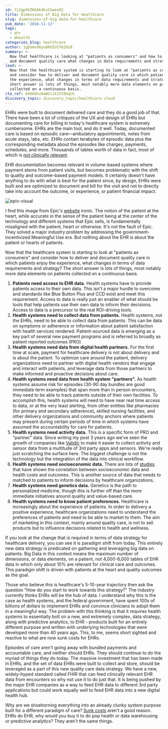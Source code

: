 ```yaml
---
id: 7iIgpXVZHGAk4ksCkweo02
title: Dimensions of Big Data for Healthcare
slug: dimensions-of-big-data-for-healthcare
pub_date: '2016-11-13'
tags:
  - ehr
  - mhealth
categories_blog: healthcare
author: 1gpUmvd6yuOKUIUIY620i0
summary: >-
  Now that healthcare is looking at "patients as consumers" and how to deliver
  and document quality care what changes in data requirements and strategy? 
lead: >-
  Now that the healthcare system is starting to look at "patients as consumers"
  and consider how to deliver and document quality care in which patients enjoy
  the experience, what changes in terms of data requirements and strategy? The
  short answer is lots of things, most notably more data elements on patients
  collected on a continuous basis.
cta_ref: 64Hk6hz0aW2iik2IS8UqCK
discovery_topic: discovery_topic/healthcare-cloud
---
```

EHRs were built to document delivered care and they do a good job of that. There have been a lot of critiques of the UX and design of EHRs but documenting care for billing in today's healthcare system is extremely cumbersome. EHRs are the main tool, and do it well. Today, documented care is based on episodic care—ambulatory appointments, notes from acute stays, labs, etc. EHRs contain terabytes of episodic data plus the corresponding metadata about the episodes like charges, payments, schedules, and more. Thousands of tables worth of data in fact, most of which is [not clinically relevant][3].

EHR documentation becomes relevant in volume-based systems where payment stems from patient visits, but becomes problematic with the shift to quality and outcome-based payment models. It certainly doesn't have anything to do with what is best for the patient since, by design, EHRs were built and are optimized to document and bill for the visit and not to directly take into account the outcome, or experience, or patient financial impact.

![epic-visual](/assets/general/blog/epic-visual.png)

I find this image from Epic's [website][5] ironic. The notion of the patient at the heart, while accurate in the sense of the patient being at the center of the technology and different systems that Epic sells, is fundamentally misaligned with the patient, heart or otherwise. It's not the fault of Epic. They solved a major industry problem by addressing the government-incentivized Meaningful Use era. But nothing about the EHR is about the patient or hearts of patients.

Now that the healthcare system is starting to look at "patients as consumers" and consider how to deliver and document quality care in which patients enjoy the experience, what changes in terms of data requirements and strategy? The short answer is lots of things, most notably more data elements on patients collected on a continuous basis. 

1. **Patients need access to EHR data.** Health systems have to provide patients access to their own data. This isn't a major hurdle to overcome and standards like Blue Button Plus and CCD exist and meet this requirement. Access to data is really just an enabler of what should be tools that help patients use their own data to inform their decisions. Access to data is a precursor to the real ROI-driving tools.
2. **Health systems need to collect data from patients.** Health systems, not the EHRs, need to be able to collect data from patients. This can be data on symptoms or adherence or information about patient satisfaction with health services rendered. Patient-sourced data is emerging as a key part of several new payment programs and is referred to broadly as patient reported outcomes (PRO).
3. **Health systems need data from digital health partners.** For the first time at scale, payment for healthcare delivery is not about delivery and is about the patient. To optimize care around the patient, delivery organizations need to partner with digital health vendors that engage and interact with patients, and leverage data from those partners to make informed and proactive decisions about care.
4. **Health systems need data from health system "partners".** As health systems assume risk for episodes (30-90 day bundles are good immediate term examples) that span more than in person encounters, they need to be able to track patients outside of their own facilities. To accomplish this, health systems will need to have near real time access to data, or at the very least alerting, from other entities like pharmacies (for primary and secondary adherence), skilled nursing facilities, and other delivery organizations and community anchors where patients may present during certain periods of time in which systems have assumed the accountability for care for patients.
5. **Health systems need activity data.** This is a specific form of PRO and "partner" data. Since writing my post 3 years ago we've seen the growth of companies like [Validic][6] to make it easier to collect activity and sensor data from a multitude of 3rd party apps and sensors. We're really just scratching the surface here. The biggest challenge is not the technology but the integration of the data into clinical workflow.
6. **Health systems need socioeconomic data.** There are lots of [studies][7] that have shown the correlation between socioeconomic data and health costs and outcomes. This is another source of data that needs to matched to patients to inform decisions by healthcare organizations.
7. **Health systems need genetics data.** Genetics is the path to personalized medicine, though this is further off than the more immediate initiatives around quality and value-based care.
8. **Health systems need to know patient preferences.** Healthcare is increasingly about the experience of patients. In order to delivery a positive experience, healthcare organizations need to understand the preferences of patients and need to be able to market to them. The aim of marketing in this context, mainly around quality care, is not to sell products but to influence decisions related to health and wellness.

If you look at the change that is required in terms of data strategy for healthcare delivery, you can see it is paradigm shift from today. This entirely new data strategy is predicated on gathering and leveraging big data on patients. Big Data in this context means the maximum number of dimensions, or data elements, on a patient, not 4,000-6,000 tables of EHR data in which only about 10% are relevant for clinical care and outcomes. This paradigm shift is driven with patients at the heart and quality outcomes as the goal.

Those who believe this is healthcare's 5-10-year trajectory then ask the question "How do you start to work towards this strategy?" The industry currently thinks EHRs will be the hub of data. I understand why this is the case as health systems, and the federal government, have spent 100s of billions of dollars to implement EHRs and convince clinicians to adopt them in a meaningful way. The problem with this thinking is that it requires health systems to essentially bolt on a new, and extremely complex, data strategy, along with predictive analytics, to EHR - products built for an entirely different purpose and written with underlying technologies that were developed more than 40 years ago. This, to me, seems short sighted and reactive to what are now sunk costs for EHRs.

Episodes of care aren't going away with bundled payments and accountable care, and neither should EHRs. They should continue to do the myriad of things they do today. The massive investment that has been made in EHRs, and the set of data EHRs were built to collect and store, should be leveraged as a part of this new quality care data strategy. We have a new, widely-hyped standard called FHIR that can feed clinically relevant EHR data from encounters so why not use it to do just that. It is being pushed by the major EHR companies as a way to feed EHR data to different 3rd party applications but could work equally well to feed EHR data into a new digital health hub.

Why are we shoehorning everything into an already clunky system purpose built for a different paradigm of care? [Sunk costs][8] aren't a good reason. EHRs do EHR, why would you buy it to do pop health or data warehousing or predictive analytics? They aren't the same things. 

[1]: http://histalkmobile.com/big-data-on-patients/
[2]: http://www.mckinsey.com/industries/healthcare-systems-and-services/how-we-help-clients/understanding-the-consumer
[3]: https://www.healthcatalyst.com/big-data-in-healthcare-made-simple
[5]: https://epic.com
[6]: https://www.validic.com
[7]: https://www.ncbi.nlm.nih.gov/books/NBK43780/
[8]: http://www.investopedia.com/ask/answers/042115/why-should-sunk-costs-be-ignored-future-decision-making.asp
  